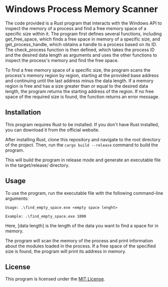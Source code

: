 # Windows Process Memory Scanner
The code provided is a Rust program that interacts with the Windows API to inspect the memory of a process and find a free memory space of a specific size within it. The program first defines several functions, including get_free_space, which finds a free space in memory of a specific size, and get_process_handle, which obtains a handle to a process based on its ID. The check_process function is then defined, which takes the process ID and the desired data length as arguments and uses the other functions to inspect the process's memory and find the free space.

To find a free memory space of a specific size, the program scans the process's memory region by region, starting at the provided base address and continuing until the last address minus the data length. If a memory region is free and has a size greater than or equal to the desired data length, the program returns the starting address of the region. If no free space of the required size is found, the function returns an error message.

## Installation
This program requires Rust to be installed. If you don't have Rust installed, you can download it from the official website.

After installing Rust, clone this repository and navigate to the root directory of the project. Then, run the `cargo build --release` command to build the program.

This will build the program in release mode and generate an executable file in the target/release/ directory.

## Usage
To use the program, run the executable file with the following command-line arguments:

 `Usage: .\find_empty_space.exe <empty space lenght>`
 
 `Example: .\find_empty_space.exe 1000`


Here, [data length] is the length of the data you want to find a space for in memory.

The program will scan the memory of the process and print information about the modules loaded in the process. If a free space of the specified size is found, the program will print its address in memory.

## License
This program is licensed under the [MIT License](https://github.com/kuzeyardabulut/find-free-space-rs/blob/main/LICENSE).





